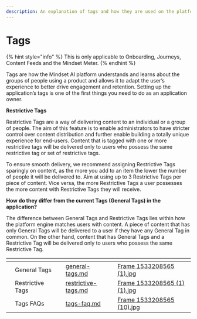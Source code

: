 ```yaml
---
description: An explanation of tags and how they are used on the platform
---
```


# Tags

{% hint style="info" %}
This is only applicable to Onboarding, Journeys, Content Feeds and the Mindset Meter.
{% endhint %}

Tags are how the Mindset AI platform understands and learns about the groups of people using a product and allows it to adapt the user’s experience to better drive engagement and retention. ​Setting up the application’s tags is one of the first things you need to do as an application owner.

**Restrictive Tags**

Restrictive Tags are a way of delivering content to an individual or a group of people. The aim of this feature is to enable administrators to have stricter control over content distribution and further enable building a totally unique experience for end-users. Content that is tagged with one or more restrictive tags will be delivered only to users who possess the same restrictive tag or set of restrictive tags.

To ensure smooth delivery, we recommend assigning Restrictive Tags sparingly on content, as the more you add to an item the lower the number of people it will be delivered to. Aim at using up to 3 Restrictive Tags per piece of content. Vice versa, the more Restrictive Tags a user possesses the more content with Restrictive Tags they will receive.

**How do they differ from the current Tags (General Tags) in the application?**&#x20;

The difference between General Tags and Restrictive Tags lies within how the platform engine matches users with content. A piece of content that has only General Tags will be delivered to a user if they have any General Tag in common. On the other hand, content that has General Tags and a Restrictive Tag will be delivered only to users who possess the same Restrictive Tag.



<table data-view="cards"><thead><tr><th></th><th></th><th></th><th data-hidden data-card-target data-type="content-ref"></th><th data-hidden data-card-cover data-type="files"></th></tr></thead><tbody><tr><td></td><td>General Tags</td><td></td><td><a href="general-tags.md">general-tags.md</a></td><td><a href="../../../.gitbook/assets/Frame 1533208565 (1).jpg">Frame 1533208565 (1).jpg</a></td></tr><tr><td></td><td>Restrictive Tags</td><td></td><td><a href="restrictive-tags.md">restrictive-tags.md</a></td><td><a href="../../../.gitbook/assets/Frame 1533208565 (1) (1).jpg">Frame 1533208565 (1) (1).jpg</a></td></tr><tr><td></td><td>Tags FAQs</td><td></td><td><a href="tags-faq.md">tags-faq.md</a></td><td><a href="../../../.gitbook/assets/Frame 1533208565 (10).jpg">Frame 1533208565 (10).jpg</a></td></tr></tbody></table>




